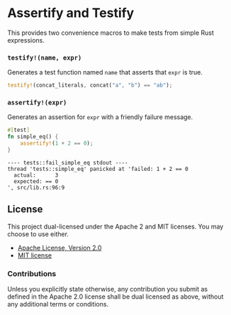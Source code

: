 # Assertify and Testify

This provides two convenience macros to make tests from simple Rust expressions.

### `testify!(name, expr)`

Generates a test function named `name` that asserts that `expr` is true.

```rust
testify!(concat_literals, concat("a", "b") == "ab");
```

### `assertify!(expr)`

Generates an assertion for `expr` with a friendly failure message.

```rust
#[test]
fn simple_eq() {
    assertify!(1 + 2 == 0);
}
```

```
---- tests::fail_simple_eq stdout ----
thread 'tests::simple_eq' panicked at 'failed: 1 + 2 == 0
  actual:      3
  expected: == 0
', src/lib.rs:96:9
```

## License

This project dual-licensed under the Apache 2 and MIT licenses. You may choose
to use either.

  * [Apache License, Version 2.0](LICENSE-APACHE)
  * [MIT license](LICENSE-MIT)

### Contributions

Unless you explicitly state otherwise, any contribution you submit as defined
in the Apache 2.0 license shall be dual licensed as above, without any
additional terms or conditions.
